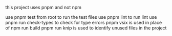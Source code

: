 this project uses pnpm and not npm

use pnpm test from root to run the test files
use pnpm lint to run lint
use pnpm run check-types to check for type errors
pnpm vsix is used in place of npm run build
pnpm run knip is used to identify unused files in the project
